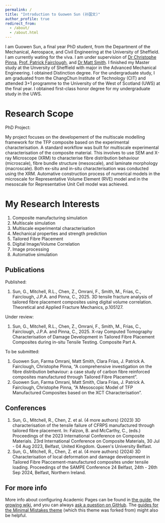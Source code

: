 ```yaml
---
permalink: /
title: "Introduction to Guowen Sun (孙国文)"
author_profile: true
redirect_from: 
  - /about/
  - /about.html
---
```


I am Guowen Sun, a final year PhD student, from the Department of the Mechanical, Aerospace, and Civil Engineering at the University of Sheffield. I am currently wating for the viva. I am under supervision of [Dr Christophe Pinna](https://www.sheffield.ac.uk/mac/people/mech-eng-academic-staff/christophe-pinna), [Prof. Patrick Fairclough](https://www.sheffield.ac.uk/mac/people/mech-eng-academic-staff/patrick-fairclough), and [Dr Matt Smith](https://www.sheffield.ac.uk/amrc/amrc-research-staff/matt-smith). I finished my Master study at the Unversity of Sheffield with major in the Advanced Mechanical Engineering. I obtained Distinction degree. For the undergraduate study, I am graduated from the ChangChun Institute of Technology (CIT) and attended 3+1 programme to the University of the West of Scotland (UWS) at the final year. I obtained first-class honor degree for my undergraduate study in the UWS. 

Research Scope
======
PhD Project:

My project focuses on the developement of the multiscale modelling framework for the TFP composite based on the experimental characterisation. A standard workflow was built for multiscale experimental characterisation of the composite material. This involves to use SEM and X-ray Microscope (XRM) to characterise fibre distribution behaviour (microscale), fibre bundle structure (mesoscale), and laminate morphology (macroscale). Both ex-situ and in-situ characterisation was conducted using the XRM. Automative construction process of numerical models in the microscale for Representative Volume Element (RVE) model and in the mesoscale for Representative Unit Cell model was achieved.

My Research Interests
======
1. Composite manufacturing simulation
2. Multiscale simulation
3. Multiscale experimental characterisation
4. Mechanical properties and strength prediction
5. Tailored Fibre Placement
6. Digital Image/Volume Correlation
7. Image processing
8. Automative simulation

Publications
------
Published:
1. Sun, G., Mitchell, R.L., Chen, Z., Omrani, F., Smith, M., Frias, C., Fairclough, J.P.A. and Pinna, C., 2025. 3D tensile fracture analysis of tailored fibre placement composites using digital volume correlation. Theoretical and Applied Fracture Mechanics, p.105127.

Under review:
1. Sun, G., Mitchell, R.L., Chen, Z., Omrani, F., Smith, M., Frias, C., Fairclough, J.P.A. and Pinna, C., 2025. X-ray Computed Tomography Characterisation of Damage Development in Tailored Fibre Placement Composites during in-situ Tensile Testing. Composite Part A.

To be submitted:
1. Guowen Sun, Farma Omrani, Matt Smith, Clara Frias, J. Patrick A. Fairclough, Christophe Pinna, “A comprehensive investigation on the fibre distribution behaviour: a case study of carbon fibre reinforced composites manufactured through Tailored Fibre Placement”.
2. Guowen Sun, Farma Omrani, Matt Smith, Clara Frias, J. Patrick A. Fairclough, Christophe Pinna, “A Mesoscopic Model of TFP Manufactured Composites based on the XCT Characterisation”.

Conferences
------
1. Sun, G., Mitchell, R., Chen, Z. et al. (4 more authors) (2023) 3D characterisation of the tensile failure of CFRPS manufactured through tailored fibre placement. In: Falzon, B. and McCarthy, C., (eds.) Proceedings of the 2023 International Conference on Composite Materials. 23rd International Conference on Composite Materials, 30 Jul - 04 Aug 2023, Belfast, United Kingdom. Queen's University Belfast.
2. Sun, G., Mitchell, R., Chen, Z. et al. (4 more authors) (2024) 3D Characterisation of local deformation and damage developmeent in Tailored Fibre Placcement-manufactured composites under tensile loading. Proceedings of the SAMPE Conference 24 Belfast, 24th - 26th Sep 2024, Belfast, Northern Ireland.

For more info
------
More info about configuring Academic Pages can be found in [the guide](https://academicpages.github.io/markdown/), the [growing wiki](https://github.com/academicpages/academicpages.github.io/wiki), and you can always [ask a question on GitHub](https://github.com/academicpages/academicpages.github.io/discussions). The [guides for the Minimal Mistakes theme](https://mmistakes.github.io/minimal-mistakes/docs/configuration/) (which this theme was forked from) might also be helpful.
